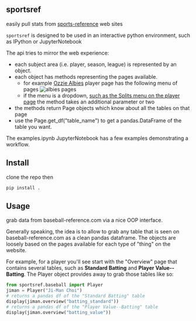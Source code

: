 ## sportsref

easily pull stats from [sports-reference](https://www.sports-reference.com) web sites

`sportsref` is designed to be used in an interactive python environment, such as IPython or JupyterNotebook

The api tries to mirror the web experience:

* each subject area (i.e. player, season, league) is represented by an object.
* each object has methods representing the pages available. 
  * for example [Ozzie Albies](https://www.baseball-reference.com/players/a/albieoz01.shtml) player page has the following menu of pages
  ![albies pages](http://imageurl)
  * if the menu is a dropdown, [such as the Splits menu on the player page]() the method takes an additional parameter or two
* the methods return Page objects which know about all the tables on that page
* use the Page.get_df("table_name") to get a pandas.DataFrame of the table you want.

The examples.ipynb JupyterNotebook has a few examples demonstrating a workflow.


## Install

clone the repo then

```python
pip install .
```

## Usage

grab data from baseball-reference.com via a nice OOP interface.

Generally speaking, the idea is to allow to grab any table that is seen on baseball-reference.com as a clean pandas dataframe.
The objects are loosely based on the pages available for each type of "thing" on the website.

For example, for a player you'll see start with the "Overview" page that contains several tables, such as **Standard Batting** and **Player Value--Batting**. The Player object provides away to grab those tables like so:

```python
from sportsref.baseball import Player
jiman = Player("Ji-Man Choi")
# returns a pandas df of the "Standard Batting" table
display(jiman.overview("batting_standard")) 
# returns a pandas df of the "Player Value--Batting" table
display(jiman.overview("batting_value"))
```


        
        
